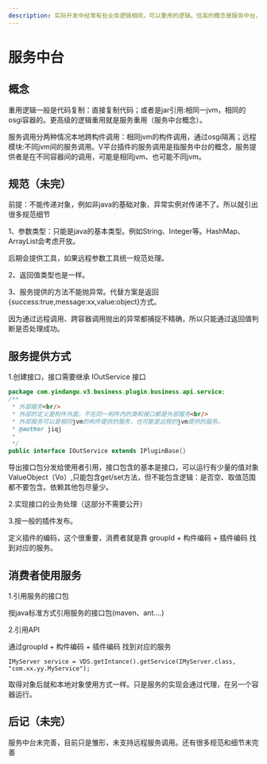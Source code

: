```yaml
---
description: 实际开发中经常有些业务逻辑相同，可以重用的逻辑。往高的概念是服务中台，向下理解就是服务调用
---
```


# 服务中台

## 概念

重用逻辑一般是代码复制：直接复制代码；或者是jar引用:相同一jvm，相同的osgi容器的。更高级的逻辑重用就是服务重用（服务中台概念）。

服务调用分两种情况本地跨构件调用：相同jvm的构件调用，通过osgi隔离；远程模块:不同jvm间的服务调用。V平台插件的服务调用是指服务中台的概念，服务提供者是在不同容器间的调用，可能是相同jvm、也可能不同jvm。

## 规范（未完）

前提：不能传递对象，例如非java的基础对象、异常实例对传递不了。所以就引出很多规范细节

1、参数类型：只能是java的基本类型。例如String、Integer等。HashMap、ArrayList会考虑开放。

后期会提供工具，如果远程参数工具统一规范处理。

2、返回值类型也是一样。

3、服务提供的方法不能抛异常。代替方案是返回{success:true,message:xx,value:object}方式。

因为通过远程调用、跨容器调用抛出的异常都捕捉不精确，所以只能通过返回值判断是否处理成功。

## 服务提供方式

1.创建接口，接口需要继承 IOutService 接口

```java
package com.yindangu.v3.business.plugin.business.api.service;
/**
 * 外部服务<br/>
 * 外部的定义是构件外面，不在同一构件内的类和接口都是外部服务<br/>
 * 外部服务可以是相同jvm的构件提供的服务，也可能是远程的jvm提供的服务。
 * @author jiqj
 *
 */
public interface IOutService extends IPluginBase{}
```

导出接口包分发给使用者引用，接口包含的基本是接口，可以运行有少量的值对象ValueObject（Vo）,只能包含get/set方法，但不能包含逻辑：是否空、取值范围都不要包含。依赖其他包尽量少。

2.实现接口的业务处理（这部分不需要公开）

3.按一般的插件发布。

定义插件的编码，这个很重要，消费者就是靠 groupId + 构件编码 + 插件编码 找到对应的服务。

## 消费者使用服务

1.引用服务的接口包

按java标准方式引用服务的接口包(maven、ant....)

2.引用API

通过groupId + 构件编码 + 插件编码 找到对应的服务

```
IMyServer service = VDS.getIntance().getService(IMyServer.class, "com.xx.yy.MyService");
```

取得对象后就和本地对象使用方式一样。只是服务的实现会通过代理，在另一个容器运行。

## 后记（未完）

服务中台未完善，目前只是雏形，未支持远程服务调用。还有很多规范和细节未完善
